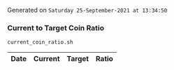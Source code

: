 Generated on `Saturday 25-September-2021 at 13:34:50`

### Current to Target Coin Ratio
`current_coin_ratio.sh`

Date|Current|Target|Ratio
---|---|---|---
